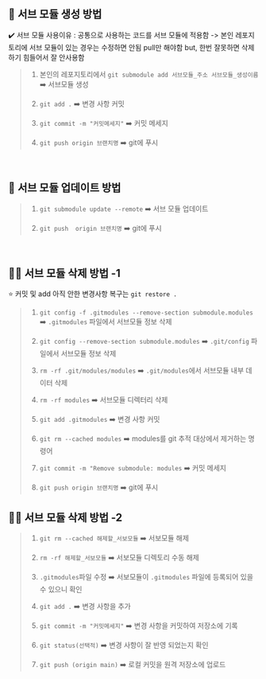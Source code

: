 ## 🔗 서브 모듈 생성 방법
✔️ 서브 모듈 사용이유 : 공통으로 사용하는 코드를 서브 모듈에 적용함 -> 본인 레포지토리에 서브 모듈이 있는 경우는 수정하면 안됨 pull만 해야함 but, 한번 잘못하면 삭제 하기 힘들어서 잘 안사용함

>1. 본인의 레포지토리에서 `git submodule add 서브모듈_주소 서브모듈_생성이름` ➡️  서브모듈 생성
>
>2. `git add .` ➡️ 변경 사항 커밋
>
>3. `git commit -m "커밋메세지"` ➡️ 커밋 메세지
>
>4. `git push origin 브랜치명` ➡️ git에 푸시

</br>

## 🔄 서브 모듈 업데이트 방법
>1. `git submodule update --remote` ➡️ 서브 모듈 업데이트
>
>2. `git push  origin 브랜치명` ➡️ git에 푸시

</br>

## ⛓️‍💥 서브 모듈 삭제 방법 -1
⭐️ 커밋 및 add 아직 안한 변경사항 복구는 `git restore .`

>1. `git config -f .gitmodules --remove-section submodule.modules` ➡️ `.gitmodules` 파일에서 서브모듈 정보 삭제
>
>2. `git config --remove-section submodule.modules` ➡️ `.git/config` 파일에서 서브모듈 정보 삭제
>
>3. `rm -rf .git/modules/modules` ➡️ `.git/modules`에서 서브모듈 내부 데이터 삭제
>
>4. `rm -rf modules` ➡️ 서브모듈 디렉터리 삭제
>
>5. `git add .gitmodules` ➡️ 변경 사항 커밋
>
>6. `git rm --cached modules` ➡️ modules를 git  추적 대상에서 제거하는 명령어
>
>7. `git commit -m "Remove submodule: modules` ➡️ 커밋 메세지
>
>8. `git push origin 브랜치명` ➡️ git에 푸시

## ⛓️‍💥 서브 모듈 삭제 방법 -2
>1. `git rm --cached 해제할_서보모듈` ➡️ 서보모듈 해제
>
>2. `rm -rf 해제할_서보모듈` ➡️ 서보모듈 디렉토리 수동 해제
>
>3. `.gitmodules`파일 수정 ➡️ 서보모듈이 `.gitmodules` 파일에 등록되어 있을 수 있으니 확인
>
>4. `git add .` ➡️ 변경 사항을 추가
>
>5. `git commit -m "커밋메세지"`  ➡️ 변경 사항을 커밋하여 저장소에 기록
>
>6. `git status(선택적)` ➡️ 변경 사항이 잘 반영 되었는지 확인
>
>7. `git push (origin main)` ➡️ 로컬 커밋을 원격 저장소에 업로드

